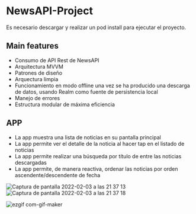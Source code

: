 # NewsAPI-Project

Es necesario descargar y realizar un pod install para ejecutar el proyecto.

## Main features

- Consumo de API Rest de NewsAPI
- Arquitectura MVVM 
- Patrones de diseño
- Arquectura limpia
- Funcionamiento en modo offline una vez se ha producido una descarga de datos, usando Realm como fuente de persistencia local
- Manejo de errores
- Estructura modular de máxima eficiencia

## APP

- La app muestra una lista de noticias en su pantalla principal
- La app permite ver el detalle de la noticia al hacer tap en el listado de noticias
- La app permite realizar una búsqueda por título de entre las noticias descargadas
- La app permite, de manera reactiva, ordenar las noticias por orden ascendente/descendente de fecha


![Captura de pantalla 2022-02-03 a las 21 37 13](https://user-images.githubusercontent.com/98533901/152425585-a870177b-c539-4faf-8380-e948f33821dd.png)
![Captura de pantalla 2022-02-03 a las 21 37 18](https://user-images.githubusercontent.com/98533901/152425630-4d755859-ac1f-40b3-8534-3b27725b8b61.png)

![ezgif com-gif-maker](https://user-images.githubusercontent.com/98533901/152426574-9cc2a6d7-6b54-4da9-acca-c653d4b54c98.gif)

